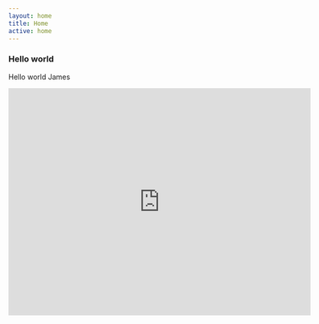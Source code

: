 ```yaml
---
layout: home
title: Home
active: home
---
```


### Hello world

Hello world James

<iframe src="https://www.google.com/maps/embed?pb=!1m18!1m12!1m3!1d8189.717466568389!2d-0.9462699247700663!3d50.85006821500367!2m3!1f0!2f0!3f0!3m2!1i1024!2i768!4f13.1!3m3!1m2!1s0x4874454f3ed4a5d3%3A0xe7f626778183a644!2sPCBuild%20Heating%20%26%20Plumbing!5e0!3m2!1sen!2suk!4v1598179756944!5m2!1sen!2suk" width="600" height="450" frameborder="0" style="border:0;" allowfullscreen="" aria-hidden="false" tabindex="0"></iframe>
